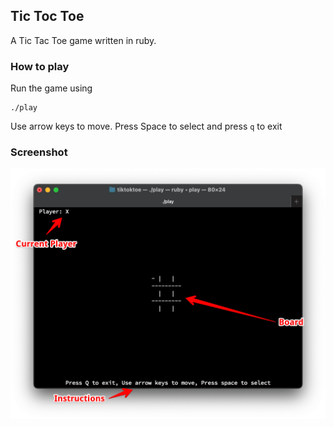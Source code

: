 ## Tic Toc Toe
A Tic Tac Toe game written in ruby.

### How to play
Run the game using

```
./play
```

Use arrow keys to move. Press Space to select and press `q` to exit


### Screenshot

![screenshot](./tictactoe.png)

